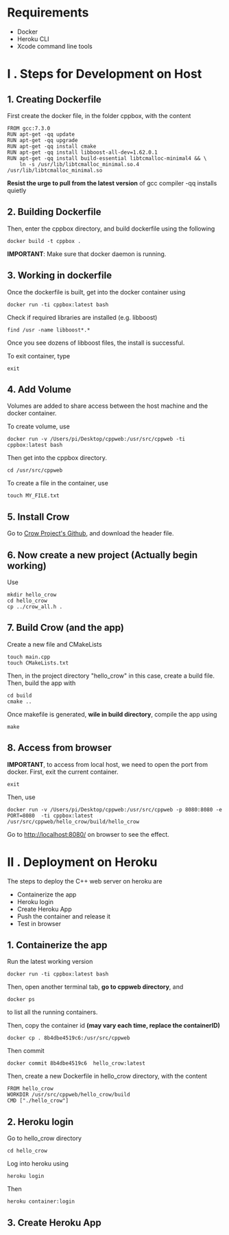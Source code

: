 # Requirements

- Docker
- Heroku CLI
- Xcode command line tools

# I . Steps for Development on Host

## 1. Creating Dockerfile

First create the docker file, in the folder cppbox, with the content

```
FROM gcc:7.3.0
RUN apt-get -qq update
RUN apt-get -qq upgrade
RUN apt-get -qq install cmake
RUN apt-get -qq install libboost-all-dev=1.62.0.1
RUN apt-get -qq install build-essential libtcmalloc-minimal4 && \
    ln -s /usr/lib/libtcmalloc_minimal.so.4 /usr/lib/libtcmalloc_minimal.so
```

**Resist the urge to pull from the latest version** of gcc compiler
-qq installs quietly

## 2. Building Dockerfile

Then, enter the cppbox directory, and build dockerfile using the following

```
docker build -t cppbox .
```

**IMPORTANT**: Make sure that docker daemon is running.

## 3. Working in dockerfile

Once the dockerfile is built, get into the docker container using

```
docker run -ti cppbox:latest bash
```

Check if required libraries are installed (e.g. libboost)

```
find /usr -name libboost*.*
```

Once you see dozens of libboost files, the install is successful.

To exit container, type

```
exit
```

## 4. Add Volume

Volumes are added to share access between the host machine and the docker container.

To create volume, use

```
docker run -v /Users/pi/Desktop/cppweb:/usr/src/cppweb -ti cppbox:latest bash
```

Then get into the cppbox directory.

```
cd /usr/src/cppweb
```

To create a file in the container, use

```
touch MY_FILE.txt
```

## 5. Install Crow

Go to [Crow Project's Github](https://github.com/ipkn/crow), and download the header file.

## 6. Now create a new project (Actually begin working)

Use

```
mkdir hello_crow
cd hello_crow
cp ../crow_all.h .
```

## 7. Build Crow (and the app)

Create a new file and CMakeLists

```
touch main.cpp
touch CMakeLists.txt
```

Then, in the project directory "hello_crow" in this case, create a build file. Then, build the app with

```
cd build
cmake ..
```

Once makefile is generated, **wile in build directory**, compile the app using

```
make
```

## 8. Access from browser

**IMPORTANT**, to access from local host, we need to open the port from docker. First, exit the current container.

```
exit
```

Then, use

```
docker run -v /Users/pi/Desktop/cppweb:/usr/src/cppweb -p 8080:8080 -e PORT=8080  -ti cppbox:latest /usr/src/cppweb/hello_crow/build/hello_crow

```

Go to [http://localhost:8080/](http://localhost:8080/) on browser to see the effect.

# II . Deployment on Heroku

The steps to deploy the C++ web server on heroku are

- Containerize the app
- Heroku login
- Create Heroku App
- Push the container and release it
- Test in browser

## 1. Containerize the app

Run the latest working version

```
docker run -ti cppbox:latest bash
```

Then, open another terminal tab, **go to cppweb directory**, and

```
docker ps
```

to list all the running containers.

Then, copy the container id **(may vary each time, replace the containerID)**

```
docker cp . 8b4dbe4519c6:/usr/src/cppweb
```

Then commit

```
docker commit 8b4dbe4519c6  hello_crow:latest
```

Then, create a new Dockerfile in hello_crow directory, with the content

```
FROM hello_crow
WORKDIR /usr/src/cppweb/hello_crow/build
CMD ["./hello_crow"]
```

## 2. Heroku login

Go to hello_crow directory

```
cd hello_crow
```

Log into heroku using

```
heroku login
```

Then

```
heroku container:login
```

## 3. Create Heroku App
